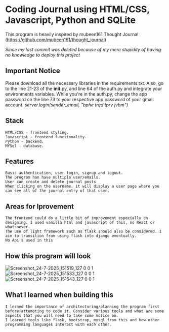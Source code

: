 # Coding Journal using HTML/CSS, Javascript, Python and SQLite
This program is heavily inspired by mubeen161 Thought Journal (https://github.com/mubeen161/thought_journal)

*Since my last commit was deleted because of my mere stupidity of having no knowledge to deploy this project*

## Important Notice
Please download all the necessary libraries in the requirements.txt. Also, go to the line 21-23 of the __init__.py, and line 64 of the auth.py and integrate your environments variables. While you're in the auth.py, change the app password on the line 73 to your respective app password of your gmail account.
*server.login(sender_email, "bphe trqd tprv jvbm")*

## Stack
    HTML/CSS - frontend styling.
    Javascript - frontend functionality.
    Python - backend.
    MYSql - database.

## Features
    Basic authentication, user login, signup and logout.
    The program han have multiple user/emails.
    User can create and delete journal posts
    When clicking on the username, it will display a user page where you can see all of the journal entry of that user.

## Areas for Iprovement
    The frontend could do a little bit of improvement especially on designing. I used vanilla html and javascript of this, no React or whatsoever.
    The use of light framework such as flask should also be considered. I aim to transition from using flask into django eventually.
    No Api's used in this

## How this program will look
![Screenshot_24-7-2025_151519_127 0 0 1](https://github.com/user-attachments/assets/ea33270a-cb84-4c01-83b3-7f4e7c009be2)
![Screenshot_24-7-2025_151533_127 0 0 1](https://github.com/user-attachments/assets/5a2841d3-b828-4dd9-91e7-446234dbb11f)
![Screenshot_24-7-2025_151543_127 0 0 1](https://github.com/user-attachments/assets/bdd84877-b051-45f0-95a3-bd74d0e081a9)

## What I learned when building this
    I lerned the importance of architecturing/planning the program first before attemoting to code it. Consider various tools and what are some aspects that you will need to take some notice on.
    I learned tools like flask, bootstrap, mysql from this and how other programming languages interact with each other.